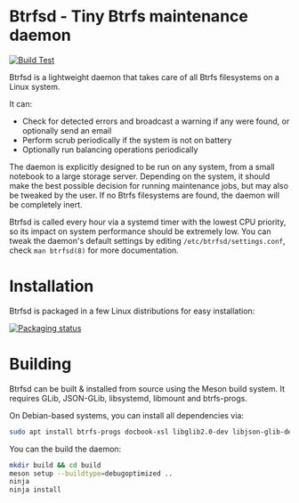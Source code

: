 # Btrfsd - Tiny Btrfs maintenance daemon
[![Build Test](https://github.com/ximion/btrfsd/actions/workflows/build-test.yml/badge.svg)](https://github.com/ximion/btrfsd/actions/workflows/build-test.yml)

Btrfsd is a lightweight daemon that takes care of all Btrfs filesystems on a Linux system.

It can:
* Check for detected errors and broadcast a warning if any were found,
  or optionally send an email
* Perform scrub periodically if the system is not on battery
* Optionally run balancing operations periodically

The daemon is explicitly designed to be run on any system, from a small notebook to a large
storage server. Depending on the system, it should make the best possible decision for
running maintenance jobs, but may also be tweaked by the user.
If no Btrfs filesystems are found, the daemon will be completely inert.

Btrfsd is called every hour via a systemd timer with the lowest CPU priority, so its impact
on system performance should be extremely low.
You can tweak the daemon's default settings by editing `/etc/btrfsd/settings.conf`,
check `man btrfsd(8)` for more documentation.


# Installation

Btrfsd is packaged in a few Linux distributions for easy installation:

[![Packaging status](https://repology.org/badge/vertical-allrepos/btrfsd.svg)](https://repology.org/project/btrfsd/versions)


# Building

Btrfsd can be built & installed from source using the Meson build system.
It requires GLib, JSON-GLib, libsystemd, libmount and btrfs-progs.

On Debian-based systems, you can install all dependencies via:
```bash
sudo apt install btrfs-progs docbook-xsl libglib2.0-dev libjson-glib-dev libsystemd-dev meson xsltproc
```

You can the build the daemon:
```bash
mkdir build && cd build
meson setup --buildtype=debugoptimized ..
ninja
ninja install
```
